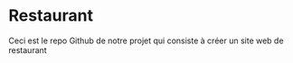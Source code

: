 # Restaurant
Ceci est le repo Github de notre projet qui consiste à créer un site web de restaurant 
